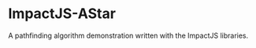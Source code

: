 ImpactJS-AStar
==============

A pathfinding algorithm demonstration written with the ImpactJS libraries.
